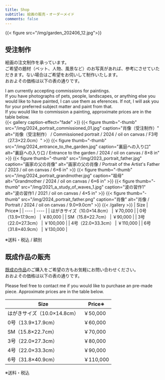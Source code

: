 ```yaml
---
title: Shop
subtitle: 絵画の販売・オーダーメイド
comments: false
---
```


{{< figure src="/img/garden_202406_12.jpg">}}


## 受注制作

絵画の注文制作を承っています。  
ご希望の題材（ペット、人物、風景など）のお写真があれば、参考にさせていただきます。ない場合はご希望をお伺いして制作いたします。  
おおよその価格は以下の表の通りです。  

I am currently accepting commissions for paintings.  
If you have photographs of pets, people, landscapes, or anything else you would like to have painted, I can use them as eferences. If not, I will ask you for your preferred subject matter and paint from that.  
If you would like to commission a painting, approximate prices are in the table below.  
{{< gallery caption-effect="fade" >}}
  {{< figure thumb="-thumb" src="/img/2024_portrait_commissioned_01.jpg" caption="肖像（受注制作）" alt="肖像（受注制作） / Commissioned portrait / 2024 / oil on canvas / F3号（27.3×22.0cm）" >}}
  {{< figure thumb="-thumb" src="/img/2024_entrance_to_the_garden.jpg" caption="裏庭への入り口" alt="裏庭への入り口 / Entrance to the garden / 2024 / oil on canvas / 8×8 in" >}}
  {{< figure thumb="-thumb" src="/img/2023_portrait_father.jpg" caption="画家の父の肖像" alt="画家の父の肖像 / Portrait of the Artist's Father / 2023 / oil on canvas / 6×6 in" >}}
  {{< figure thumb="-thumb" src="/img/2024_portrait_grandmother.jpg" caption="祖母" alt="Grandmother / 2024 / oil on canvas / 6×6 in" >}}
  {{< figure thumb="-thumb" src="/img/2021_a_study_of_waves_1.jpg" caption="波の習作1" alt="波の習作1 / 2021 / oil on canvas / 4×5 in" >}}
  {{< figure thumb="-thumb" src="/img/2024_portrait_father.png" caption="肖像" alt="肖像 / Portrait / 2024 / oil on canvas / 9.0×9.0cm" >}}
{{< /gallery >}}
| Size | Price※ |
| ---- | ---- |
| はがきサイズ（10.0×14.8cm） | ￥70,000 |
| 0号（13.9×17.9cm） | ￥80,000 |
| SM（15.8×22.7cm） | ￥90,000 |
| 3号（22.0×27.3cm） | ￥100,000 |
| 4号（22.0×33.3cm） | ￥110,000 |
| 6号（31.8×40.9cm） | ￥130,000 |

※送料・税込 / 額別

## 既成作品の販売
[既成の作品](https://asukakusunoki.com/page/paintings/)のご購入をご希望の方もお気軽にお問い合わせください。  
おおよその価格は以下の表の通りです。  

Please feel free to contact me if you would like to purchase an pre-made piece.
Approximate prices are in the table below.　

| Size | Price※ |
| ---- | ---- |
| はがきサイズ（10.0×14.8cm） | ￥50,000 |
| 0号（13.9×17.9cm） | ￥60,000 |
| SM（15.8×22.7cm） | ￥70,000 |
| 3号（22.0×27.3cm） | ￥80,000 |
| 4号（22.0×33.3cm） | ￥90,000 |
| 6号（31.8×40.9cm） | ￥110,000 |

※送料・税込
